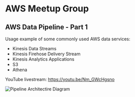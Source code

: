 # AWS Meetup Group
## AWS Data Pipeline - Part 1
Usage example of some commonly used AWS data services:
 * Kinesis Data Streams
 * Kinesis Firehose Delivery Stream
 * Kinesis Analytics Applications
 * S3
 * Athena

YouTube livestream: https://youtu.be/Nm_GWcHgsno


![Pipeline Architectire Diagram](https://github.com/kevasync/aws-meetup-group-data-services/blob/master/imgs/arch-diagram.png "Pipeline Architecture Diagram")

